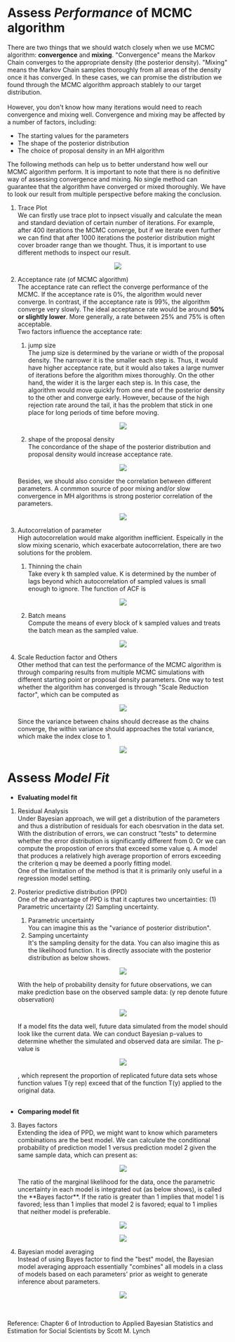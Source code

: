 # Assess *Performance* of MCMC algorithm
There are two things that we should watch closely when we use MCMC algorithm: **convergence** and **mixing**. "Convergence" means the Markov Chain converges to the appropriate density (the posterior density). "Mixing" means the Markov Chain samples thoroughly from all areas of the density once it has converged. In these cases, we can promise the distribution we found through the MCMC algorithm approach stablely to our target distribution.<br/>
<br/>
However, you don't know how many iterations would need to reach convergence and mixing well. Convergence and mixing may be affected by a number of factors, including:
* The starting values for the parameters
* The shape of the posterior distribution
* The choice of proposal density in an MH algorithm

The following methods can help us to better understand how well our MCMC algorithm perform. It is important to note that there is no definitive way of assessing convergence and mixing. No single method can guarantee that the algorithm have converged or mixed thoroughly. We have to look our result from multiple perspective before making the conclusion.

1. Trace Plot<br/>
We can firstly use trace plot to inpsect visually and calculate the mean and standard deviation of certain number of iterations. For example, after 400 iterations the MCMC converge, but if we iterate even further we can find that after 1000 iterations the posterior distribution might cover broader range than we thought. Thus, it is important to use different methods to inspect our result.
<p align="center">
  <img src="https://drive.google.com/uc?export=view&id=1BLG2f9fL0QmaJ599f_BGwd9El0wWU905">
</p>

2. Acceptance rate (of MCMC algorithm)<br/>
The acceptance rate can reflect the converge performance of the MCMC. If the acceptance rate is 0%, the algorithm would never converge. In contrast, if the acceptance rate is 99%, the algorithm converge very slowly. The ideal acceptance rate would be around **50% or slightly lower**. More generally, a rate between 25% and 75% is often acceptable.<br/>
Two factors influence the acceptance rate:<br/>

   1. jump size<br/>
   The jump size is determined by the variane or width of the proposal density. The narrower it is the smaller each step is. Thus, it would have higher acceptance rate, but it would also takes a large numver of iterations before the algorithm mixes thoroughly. On the other hand, the wider it is the larger each step is. In this case, the algorithm would move quickly from one end of the posterior density to the other and converge early. However, because of the high rejection rate around the tail, it has the problem that stick in one place for long periods of time before moving.
   <p align="center">
     <img src="https://drive.google.com/uc?export=view&id=13xvatwT5iOC-cbvuTf0tARHilVLE-4Fw"></p>
      
   2. shape of the proposal density<br/>
   The concordance of the shape of the posterior distribution and proposal density would increase acceptance rate. 
   <p align="center">
       <img src="https://drive.google.com/uc?export=view&id=1ScfEW8LLJaa5TLHiABWhaKNfCc-vkmg9"></p>
    Besides, we should also consider the correlation between different parameters. A conmmon source of poor mixing and/or slow convergence in MH algorithms is strong posterior correlation of the parameters.
    <p align="center">
       <img src="https://drive.google.com/uc?export=view&id=1njVEGngcInsYy6W6-BXHIx16bEYUuFwd"></p>
   
3. Autocorrelation of parameter<br/>
High autocorrelation would make algorithm inefficient. Espeically in the slow mixing scenario, which exacerbate autocorrelation, there are two solutions for the problem. 
   1. Thinning the chain<br/>
   Take every k th sampled value. K is determined by the number of lags beyond which autocorrelation of sampled values is small enough to ignore. The function of ACF is
   <p align="center">
       <img src="https://drive.google.com/uc?export=view&id=1oK8IjVdkMI4DKxBSHMB4oe8Xc7Y2Exd-"></p>
       
   2. Batch means<br/>
   Compute the means of every block of k sampled values and treats the batch mean as the sampled value.
   <p align="center">
       <img src="https://drive.google.com/uc?export=view&id=1M2HMRwoOEi_3SMlIdIuMh4vUt52b4Sfa"></p>

4. Scale Reduction factor and Others<br/>
Other method that can test the performance of the MCMC algorithm is through comparing results from multiple MCMC simulations with different starting point or proposal density parameters. One way to test whether the algorithm has converged is through "Scale Reduction factor", which can be computed as 
   <p align="center">
       <img src="https://drive.google.com/uc?export=view&id=1XnRTE5XUrmT_3Cl3_7xO08-vxSS0OgUn"></p>
   Since the variance between chains should decrease as the chains converge, the within variance should approaches the total variance, which make the index close to 1.
   <p align="center">
       <img src="https://drive.google.com/uc?export=view&id=1dGD2-dnBAw6Y-alBxqZ2tRRH6U9G5OKw"></p>


# Assess *Model Fit*
* **Evaluating model fit**
1. Residual Analysis<br/>
Under Bayesian approach, we will get a distribution of the parameters and thus a distribution of residuals for each obesrvation in the data set. With the distribution of errors, we can construct "tests" to determine whether the error distribution is significantly different from 0. Or we can compute the propostion of errors that exceed some value q. A model that produces a relatively high average proportion of errors exceeding the criterion q may be deemed a poorly fitting model.<br/>
One of the limitation of the method is that it is primarily only useful in a regression model setting.


2. Posterior predictive distribution (PPD)<br/>
One of the advantage of PPD is that it captures two uncertainties: (1) Parametric uncertainty (2) Sampling uncertainty.<br/>
   1. Parametric uncertainty<br/>
   You can imagine this as the "variance of posterior distribution".
   2. Samping uncertainty<br/>
   It's the sampling density for the data. You can also imagine this as the likelihood function. It is directly associate with the posterior distribution as below shows.
   <p align="center">
       <img src="https://drive.google.com/uc?export=view&id=10asetiDA0O5GJBEMzgjEaf0LmORol3Zi"></p>
   With the help of probability density for future observations, we can make prediction base on the observed sample data: (y rep denote future observation)
   <p align="center">
       <img src="https://drive.google.com/uc?export=view&id=1y9oYH926VCv5KA4y3wQDLEbMEXrlTPNF"></p>
   If a model fits the data well, future data simulated from the model should look like the current data. We can conduct Bayesian p-values to determine whether the simulated and observed data are similar. The p-value is
   <p align="center">
       <img src="https://drive.google.com/uc?export=view&id=1kH0-1Ff572fj-S_-WLxYPBV8kxOiXPp0"></p>
   , which represent the proportion of replicated future data sets whose function values T(y rep) exceed that of the function T(y) applied to the original data.<br/>
   <br/>
* **Comparing model fit**
3. Bayes factors<br/>
Extending the idea of PPD, we might want to know which parameters combinations are the best model. We can calculate the conditional probability of prediction model 1 versus prediction model 2 given the same sample data, which can present as:
   <p align="center">
       <img src="https://drive.google.com/uc?export=view&id=17uJKHYwJM24wP5D50HJSDmyiA6rPrgd8"></p>
   The ratio of the marginal likelihood for the data, once the parametric uncertainty in each model is integrated out (as below shows), is called the **Bayes factor**. If the ratio is greater than 1 implies that model 1 is favored; less than 1 implies that model 2 is favored; equal to 1 implies that neither model is preferable.
   <p align="center">
       <img src="https://drive.google.com/uc?export=view&id=1RHoyqHTpc1gTT0AH6RaWpms8nXUiubKJ"></p>
   <p align="center">
       <img src="https://drive.google.com/uc?export=view&id=188CE8DzEB52pSJS6HRYRhNFlk8S14MEH"></p>

4. Bayesian model averaging<br/>
Instead of using Bayes factor to find the "best" model, the Bayesian model averaging approach essentially "combines" all models in a class of models based on each parameters' prior as weight to generate inference about parameters.
   <p align="center">
       <img src="https://drive.google.com/uc?export=view&id=1s8aIxZiF_wtG950Jniyw9CTZpHTh4uLX"></p>

<br/>
<br/>
Reference: Chapter 6 of Introduction to Applied Bayesian Statistics and Estimation for Social Scientists by Scott M. Lynch 
